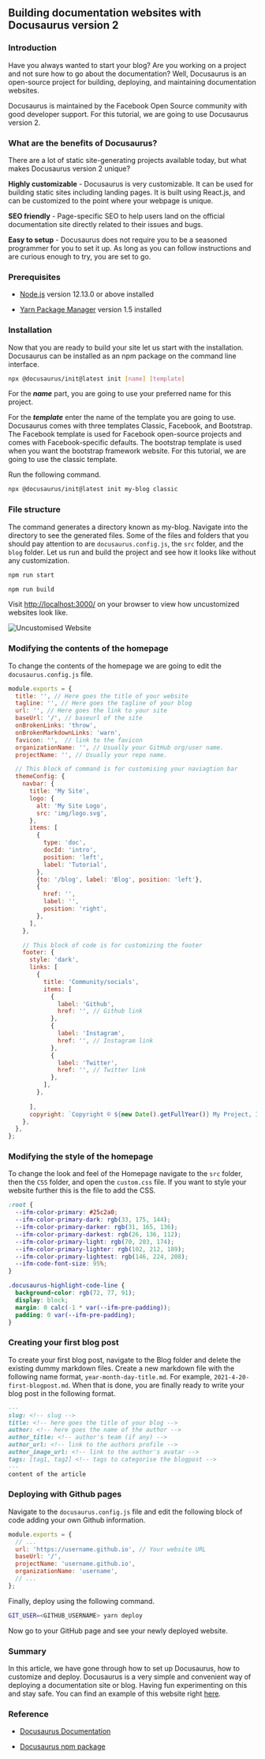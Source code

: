 ## Building  documentation websites with Docusaurus version 2

### Introduction

Have you always wanted to start your blog? Are you working on a project and not sure how to go about the documentation? Well, Docusaurus is an open-source project for building, deploying, and maintaining documentation websites.

Docusaurus is maintained by the Facebook Open Source community with good developer support. For this tutorial, we are going to use Docusaurus version 2.

### What are the benefits of Docusaurus?

There are a lot of static site-generating projects available today, but what makes Docusaurus version 2 unique?

**Highly customizable** - Docusaurus is very customizable. It can be used for building static sites including landing pages. It is built using React.js, and can be customized to the point where your webpage is unique.

**SEO friendly** - Page-specific SEO to help users land on the official documentation site directly related to their issues and bugs.

**Easy to setup** - Docusaurus does not require you to be a seasoned programmer for you to set it up. As long as you can follow instructions and are curious enough to try, you are set to go.

### Prerequisites

- [Node.js](https://nodejs.org/en/download/) version 12.13.0 or above installed

- [Yarn Package Manager](https://classic.yarnpkg.com/en/docs/install/#debian-stable) version 1.5 installed

### Installation

Now that you are ready to build your site let us start with the installation. Docusaurus can be installed as an npm package on the command line interface.

```bash
npx @docusaurus/init@latest init [name] [template]
```

For the ***name*** part, you are going to use your preferred name for this project.

For the ***template*** enter the name of the template you are going to use. Docusaurus comes with three templates Classic, Facebook, and Bootstrap. The Facebook template is used for Facebook open-source projects and comes with Facebook-specific defaults. The bootstrap template is used when you want the bootstrap framework website. For this tutorial, we are going to use the classic template.

Run the following command.

```bash
npx @docusaurus/init@latest init my-blog classic
```

### File structure

The command generates a directory known as my-blog. Navigate into the directory to see the generated files. Some of the files and folders that you should pay attention to are `docusaurus.config.js`, the `src` folder, and the `blog` folder. Let us run and build the project and see how it looks like without any customization.

```bash
npm run start
```

```bash
npm run build
```

Visit [http://localhost:3000/](http://localhost:3000/) on your browser to view how uncustomized websites look like.

![Uncustomised Website](/engineering-education/building-documentation-websites-with-docusaurus-v2/image1.png)

### Modifying the contents of the homepage

To change the contents of the homepage we are going to edit the `docusaurus.config.js` file.

```javascript
module.exports = {
  title: '', // Here goes the title of your website
  tagline: '', // Here goes the tagline of your blog
  url: '', // Here goes the link to your site
  baseUrl: '/', // baseurl of the site
  onBrokenLinks: 'throw',
  onBrokenMarkdownLinks: 'warn',
  favicon: '',  // link to the favicon
  organizationName: '', // Usually your GitHub org/user name.
  projectName: '', // Usually your repo name.

  // This block of command is for customising your naviagtion bar
  themeConfig: {
    navbar: {
      title: 'My Site',
      logo: {
        alt: 'My Site Logo',
        src: 'img/logo.svg',
      },
      items: [
        {
          type: 'doc',
          docId: 'intro',
          position: 'left',
          label: 'Tutorial',
        },
        {to: '/blog', label: 'Blog', position: 'left'},
        {
          href: '', 
          label: '',
          position: 'right',
        },
      ],
    },

    // This block of code is for customizing the footer
    footer: {
      style: 'dark',
      links: [
        {
          title: 'Community/socials',
          items: [
            {
              label: 'Github',
              href: '', // Github link
            },
            {
              label: 'Instagram',
              href: '', // Instagram link
            },
            {
              label: 'Twitter',
              href: '', // Twitter link
            },
          ],
        },
        
      ],
      copyright: `Copyright © ${new Date().getFullYear()} My Project, Inc. Built with Docusaurus.`,
    },
  },
};
```

### Modifying the style of the homepage

To change the look and feel of the Homepage navigate to the `src` folder, then the `CSS` folder, and open the `custom.css` file. If you want to style your website further this is the file to add the CSS.

```css
:root {
  --ifm-color-primary: #25c2a0;
  --ifm-color-primary-dark: rgb(33, 175, 144);
  --ifm-color-primary-darker: rgb(31, 165, 136);
  --ifm-color-primary-darkest: rgb(26, 136, 112);
  --ifm-color-primary-light: rgb(70, 203, 174);
  --ifm-color-primary-lighter: rgb(102, 212, 189);
  --ifm-color-primary-lightest: rgb(146, 224, 208);
  --ifm-code-font-size: 95%;
}

.docusaurus-highlight-code-line {
  background-color: rgb(72, 77, 91);
  display: block;
  margin: 0 calc(-1 * var(--ifm-pre-padding));
  padding: 0 var(--ifm-pre-padding);
}
```

### Creating your first blog post

To create your first blog post, navigate to the Blog folder and delete the existing dummy markdown files. Create a new markdown file with the following name format, `year-month-day-title.md`. For example, `2021-4-20-first-blogpost.md`. When that is done, you are finally ready to write your blog post in the following format.

```markdown
---
slug: <!-- slug -->
title: <!-- here goes the title of your blog -->
author: <!-- here goes the name of the author -->
author_title: <!-- author's team (if any) --> 
author_url: <!-- link to the authors profile -->
author_image_url: <!-- link to the author's avatar -->
tags: [tag1, tag2] <!-- tags to categorise the blogpost -->
---
content of the article
```

### Deploying with Github pages

Navigate to the `docusaurus.config.js` file and edit the following block of code adding your own Github information.

```javascript
module.exports = {
  // ...
  url: 'https://username.github.io', // Your website URL
  baseUrl: '/',
  projectName: 'username.github.io',
  organizationName: 'username',
  // ...
};

```

Finally, deploy using the following command.

```bash
GIT_USER=<GITHUB_USERNAME> yarn deploy
```

Now go to your GitHub page and see your newly deployed website.

### Summary

In this article, we have gone through how to set up Docusaurus, how to customize and deploy. Docusaurus is a very simple and convenient way of deploying a documentation site or blog. Having fun experimenting on this and stay safe. You can find an example of this website right [here](https://github.com/calebroHQ/calebrohq.github.io).

### Reference

- [Docusaurus Documentation](https://docusaurus.io/docs)

- [Docusaurus npm package](https://www.npmjs.com/package/docusaurus)
